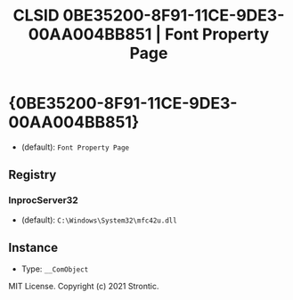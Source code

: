﻿---
title: "CLSID 0BE35200-8F91-11CE-9DE3-00AA004BB851 | Font Property Page"
excerpt: What is COM-Object CLSID 0BE35200-8F91-11CE-9DE3-00AA004BB851?
---

# {0BE35200-8F91-11CE-9DE3-00AA004BB851}

* (default): `Font Property Page`

## Registry


### InprocServer32

* (default): `C:\Windows\System32\mfc42u.dll`

## Instance

* Type: `__ComObject`

MIT License. Copyright (c) 2021 Strontic.


